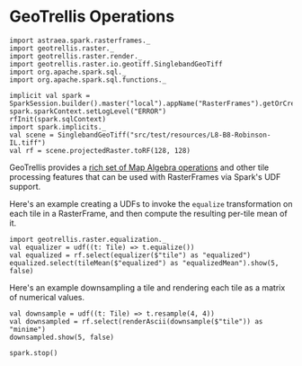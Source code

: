 # GeoTrellis Operations

```tut:invisible
import astraea.spark.rasterframes._
import geotrellis.raster._
import geotrellis.raster.render._
import geotrellis.raster.io.geotiff.SinglebandGeoTiff
import org.apache.spark.sql._
import org.apache.spark.sql.functions._

implicit val spark = SparkSession.builder().master("local").appName("RasterFrames").getOrCreate()
spark.sparkContext.setLogLevel("ERROR")
rfInit(spark.sqlContext)
import spark.implicits._
val scene = SinglebandGeoTiff("src/test/resources/L8-B8-Robinson-IL.tiff")
val rf = scene.projectedRaster.toRF(128, 128)
```


GeoTrellis provides a [rich set of Map Algebra operations](https://docs.geotrellis.io/en/latest/guide/core-concepts.html#map-algebra) and other tile processing features that can be used with RasterFrames via Spark's UDF support.

Here's an example creating a UDFs to invoke the `equalize` transformation on each tile in a RasterFrame, and then compute the resulting per-tile mean of it.

```tut
import geotrellis.raster.equalization._
val equalizer = udf((t: Tile) => t.equalize())
val equalized = rf.select(equalizer($"tile") as "equalized")
equalized.select(tileMean($"equalized") as "equalizedMean").show(5, false)
```

Here's an example downsampling a tile and rendering each tile as a matrix of numerical values.

```tut  
val downsample = udf((t: Tile) => t.resample(4, 4))
val downsampled = rf.select(renderAscii(downsample($"tile")) as "minime")
downsampled.show(5, false)
```


```tut:invisible
spark.stop()
```

